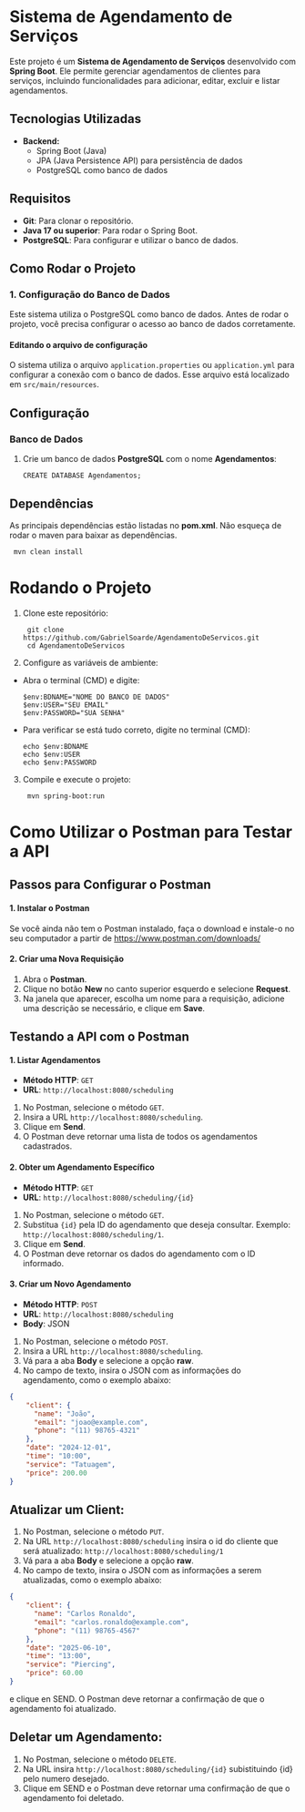 # Sistema de Agendamento de Serviços

Este projeto é um **Sistema de Agendamento de Serviços** desenvolvido com **Spring Boot**. Ele permite gerenciar agendamentos de clientes para serviços, incluindo funcionalidades para adicionar, editar, excluir e listar agendamentos.

## Tecnologias Utilizadas

- **Backend:**
  - Spring Boot (Java)
  - JPA (Java Persistence API) para persistência de dados
  - PostgreSQL como banco de dados

## Requisitos

- **Git**: Para clonar o repositório.
- **Java 17 ou superior**: Para rodar o Spring Boot.
- **PostgreSQL**: Para configurar e utilizar o banco de dados.

## Como Rodar o Projeto

### 1. Configuração do Banco de Dados

Este sistema utiliza o PostgreSQL como banco de dados. Antes de rodar o projeto, você precisa configurar o acesso ao banco de dados corretamente.

#### Editando o arquivo de configuração

O sistema utiliza o arquivo `application.properties` ou `application.yml` para configurar a conexão com o banco de dados. Esse arquivo está localizado em `src/main/resources`.

## Configuração
### Banco de Dados
1. Crie um banco de dados **PostgreSQL** com o nome **Agendamentos**:
   
       CREATE DATABASE Agendamentos;

## Dependências
As principais dependências estão listadas no **pom.xml**. Não esqueça de rodar o maven para baixar as dependências.

     mvn clean install

# Rodando o Projeto

1. Clone este repositório:
 
        git clone https://github.com/GabrielSoarde/AgendamentoDeServicos.git
        cd AgendamentoDeServicos
   
2. Configure as variáveis de ambiente:
   
- Abra o terminal (CMD) e digite:

      $env:BDNAME="NOME DO BANCO DE DADOS"
      $env:USER="SEU EMAIL"
      $env:PASSWORD="SUA SENHA"
  
- Para verificar se está tudo correto, digite no terminal (CMD):

      echo $env:BDNAME
      echo $env:USER
      echo $env:PASSWORD
  
3. Compile e execute o projeto:
   
        mvn spring-boot:run
   
# Como Utilizar o Postman para Testar a API

## Passos para Configurar o Postman

#### 1. Instalar o Postman

Se você ainda não tem o Postman instalado, faça o download e instale-o no seu computador a partir de https://www.postman.com/downloads/

#### 2. Criar uma Nova Requisição

1. Abra o **Postman**.
2. Clique no botão **New** no canto superior esquerdo e selecione **Request**.
3. Na janela que aparecer, escolha um nome para a requisição, adicione uma descrição se necessário, e clique em **Save**.

## Testando a API com o Postman

#### **1. Listar Agendamentos**

- **Método HTTP**: `GET`
- **URL**: `http://localhost:8080/scheduling`

1. No Postman, selecione o método `GET`.
2. Insira a URL `http://localhost:8080/scheduling`.
3. Clique em **Send**.
4. O Postman deve retornar uma lista de todos os agendamentos cadastrados.

#### **2. Obter um Agendamento Específico**

- **Método HTTP**: `GET`
- **URL**: `http://localhost:8080/scheduling/{id}`

1. No Postman, selecione o método `GET`.
2. Substitua `{id}` pela ID do agendamento que deseja consultar. Exemplo: `http://localhost:8080/scheduling/1`.
3. Clique em **Send**.
4. O Postman deve retornar os dados do agendamento com o ID informado.

#### **3. Criar um Novo Agendamento**

- **Método HTTP**: `POST`
- **URL**: `http://localhost:8080/scheduling`
- **Body**: JSON

1. No Postman, selecione o método `POST`.
2. Insira a URL `http://localhost:8080/scheduling`.
3. Vá para a aba **Body** e selecione a opção **raw**.
4. No campo de texto, insira o JSON com as informações do agendamento, como o exemplo abaixo:

```json
{
    "client": {
      "name": "João",
      "email": "joao@example.com",
      "phone": "(11) 98765-4321"
    },
    "date": "2024-12-01",
    "time": "10:00",
    "service": "Tatuagem",
    "price": 200.00
}
```

## Atualizar um Client:

1. No Postman, selecione o método `PUT`.
2. Na URL `http://localhost:8080/scheduling` insira o id do cliente que será atualizado:
`http://localhost:8080/scheduling/1`
3. Vá para a aba **Body** e selecione a opção **raw**.
4. No campo de texto, insira o JSON com as informações a serem atualizadas, como o exemplo abaixo:
   
```json
{
    "client": {
      "name": "Carlos Ronaldo", 
      "email": "carlos.ronaldo@example.com", 
      "phone": "(11) 98765-4567"
    },
    "date": "2025-06-10",
    "time": "13:00",
    "service": "Piercing",
    "price": 60.00
}
```
e clique en SEND. O Postman deve retornar a confirmação de que o agendamento foi atualizado.

## Deletar um Agendamento:
1. No Postman, selecione o método `DELETE`.
2. Na URL insira `http://localhost:8080/scheduling/{id}` subistituindo {id} pelo numero desejado.
3. Clique em SEND e o Postman deve retornar uma confirmação de que o agendamento foi deletado.



